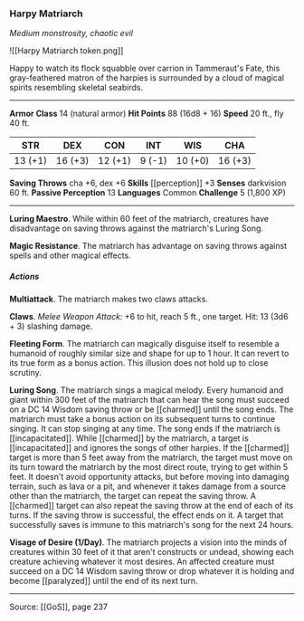 ### Harpy Matriarch
_Medium monstrosity, chaotic evil_

![[Harpy Matriarch token.png]]

Happy to watch its flock squabble over carrion in Tammeraut's Fate, this gray-feathered matron of the harpies is surrounded by a cloud of magical spirits resembling skeletal seabirds.






---

**Armor Class** 14 (natural armor)
**Hit Points** 88 (16d8 + 16)
**Speed** 20 ft., fly 40 ft.

| STR     | DEX     | CON     | INT     | WIS     | CHA     |
|---------|---------|---------|---------|---------|---------|
| 13 (+1) | 16 (+3) | 12 (+1) | 9 (-1) | 10 (+0) | 16 (+3) |

**Saving Throws** cha +6, dex +6
**Skills** [[perception]] +3
**Senses** darkvision 60 ft.
**Passive Perception** 13
**Languages** Common
**Challenge** 5 (1,800 XP)

---

**Luring Maestro**. While within 60 feet of the matriarch, creatures have disadvantage on saving throws against the matriarch's Luring Song.

**Magic Resistance**. The matriarch has advantage on saving throws against spells and other magical effects.

##### Actions
**Multiattack**. The matriarch makes two claws attacks.

**Claws**. _Melee Weapon Attack:_ +6 to hit, reach 5 ft., one target. Hit: 13 (3d6 + 3) slashing damage.

**Fleeting Form**. The matriarch can magically disguise itself to resemble a humanoid of roughly similar size and shape for up to 1 hour. It can revert to its true form as a bonus action. This illusion does not hold up to close scrutiny.

**Luring Song**. The matriarch sings a magical melody. Every humanoid and giant within 300 feet of the matriarch that can hear the song must succeed on a DC 14 Wisdom saving throw or be [[charmed]] until the song ends. The matriarch must take a bonus action on its subsequent turns to continue singing. It can stop singing at any time. The song ends if the matriarch is [[incapacitated]]. While [[charmed]] by the matriarch, a target is [[incapacitated]] and ignores the songs of other harpies. If the [[charmed]] target is more than 5 feet away from the matriarch, the target must move on its turn toward the matriarch by the most direct route, trying to get within 5 feet. It doesn't avoid opportunity attacks, but before moving into damaging terrain, such as lava or a pit, and whenever it takes damage from a source other than the matriarch, the target can repeat the saving throw. A [[charmed]] target can also repeat the saving throw at the end of each of its turns. If the saving throw is successful, the effect ends on it. A target that successfully saves is immune to this matriarch's song for the next 24 hours.

**Visage of Desire (1/Day)**. The matriarch projects a vision into the minds of creatures within 30 feet of it that aren't constructs or undead, showing each creature achieving whatever it most desires. An affected creature must succeed on a DC 14 Wisdom saving throw or drop whatever it is holding and become [[paralyzed]] until the end of its next turn.


---

Source: [[GoS]], page 237